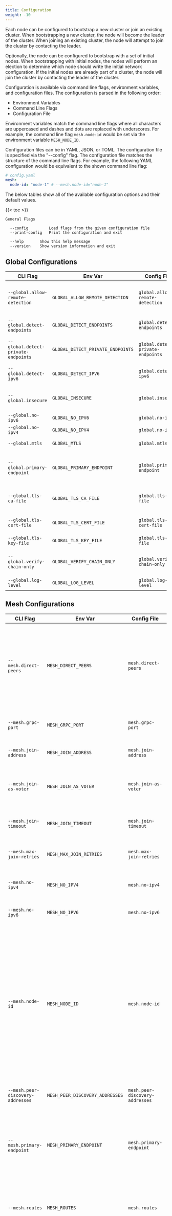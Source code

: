 ```yaml
---
title: Configuration
weight: -10
---
```


Each node can be configured to bootstrap a new cluster or join an existing cluster.
When bootstrapping a new cluster, the node will become the leader of the cluster.
When joining an existing cluster, the node will attempt to join the cluster by contacting the leader.

Optionally, the node can be configured to bootstrap with a set of initial nodes.
When bootstrapping with initial nodes, the nodes will perform an election to determine which node should write the initial network configuration.
If the initial nodes are already part of a cluster, the node will join the cluster by contacting the leader of the cluster.

Configuration is available via command line flags, environment variables, and configuration files.
The configuration is parsed in the following order:

- Environment Variables
- Command Line Flags
- Configuration File

Environment variables match the command line flags where all characters are uppercased and dashes and dots are replaced with underscores.
For example, the command line flag `mesh.node-id` would be set via the environment variable `MESH_NODE_ID`.

Configuration files can be in YAML, JSON, or TOML.
The configuration file is specified via the "--config" flag.
The configuration file matches the structure of the command line flags.
For example, the following YAML configuration would be equivalent to the shown command line flag:

```yaml
# config.yaml
mesh:
  node-id: "node-1" # --mesh.node-id="node-1"
```

The below tables show all of the available configuration options and their default values.

{{< toc >}}

```
General Flags

  --config         Load flags from the given configuration file
  --print-config   Print the configuration and exit

  --help       Show this help message
  --version    Show version information and exit
```

## Global Configurations

| CLI Flag                            | Env Var                           | Config File                       | Default | Description                                               |
| ----------------------------------- | --------------------------------- | --------------------------------- | ------- | --------------------------------------------------------- |
| `--global.allow-remote-detection`   | `GLOBAL_ALLOW_REMOTE_DETECTION`   | `global.allow-remote-detection`   | `false` | Allow remote detection of the node's public IP address.   |
| `--global.detect-endpoints`         | `GLOBAL_DETECT_ENDPOINTS`         | `global.detect-endpoints`         | `false` | Detect the node's public IP address.                      |
| `--global.detect-private-endpoints` | `GLOBAL_DETECT_PRIVATE_ENDPOINTS` | `global.detect-private-endpoints` | `false` | Include private IP addresses in detection.                |
| `--global.detect-ipv6`              | `GLOBAL_DETECT_IPV6`              | `global.detect-ipv6`              | `false` | Include IPv6 addresses in detection.                      |
| `--global.insecure`                 | `GLOBAL_INSECURE`                 | `global.insecure`                 | `false` | Disable authentication and authorization.                 |
| `--global.no-ipv6`                  | `GLOBAL_NO_IPV6`                  | `global.no-ipv6`                  | `false` | Disable IPv6.                                             |
| `--global.no-ipv4`                  | `GLOBAL_NO_IPV4`                  | `global.no-ipv4`                  | `false` | Disable IPv4.                                             |
| `--global.mtls`                     | `GLOBAL_MTLS`                     | `global.mtls`                     | `false` | Enable mutual TLS globally.                               |
| `--global.primary-endpoint`         | `GLOBAL_PRIMARY_ENDPOINT`         | `global.primary-endpoint`         |         | The node's primary endpoint if exposing as a direct peer. |
| `--global.tls-ca-file`              | `GLOBAL_TLS_CA_FILE`              | `global.tls-ca-file`              |         | The path to the CA certificate file.                      |
| `--global.tls-cert-file`            | `GLOBAL_TLS_CERT_FILE`            | `global.tls-cert-file`            |         | The path to the certificate file.                         |
| `--global.tls-key-file`             | `GLOBAL_TLS_KEY_FILE`             | `global.tls-key-file`             |         | The path to the key file.                                 |
| `--global.verify-chain-only`        | `GLOBAL_VERIFY_CHAIN_ONLY`        | `global.verify-chain-only`        | `false` | Do not verify hostnames or SANs in peer certificates.     |
| `--global.log-level`                | `GLOBAL_LOG_LEVEL`                | `global.log-level`                | `info`  | The log level to use.                                     |

## Mesh Configurations

| CLI Flag                          | Env Var                         | Config File                     | Default      | Description                                                                                                                                                                                                                                                                                                                         |
| --------------------------------- | ------------------------------- | ------------------------------- | ------------ | ----------------------------------------------------------------------------------------------------------------------------------------------------------------------------------------------------------------------------------------------------------------------------------------------------------------------------------- |
| `--mesh.direct-peers`             | `MESH_DIRECT_PEERS`             | `mesh.direct-peers`             | `[]`         | A list of peers to establish tunnels over ICE with. Requires a node in the network offering ICE negotiation and for the node to be allowed to create direct peerings.                                                                                                                                                               |
| `--mesh.grpc-port`                | `MESH_GRPC_PORT`                | `mesh.grpc-port`                | `8443`       | The port to advertise to other peers for gRPC communication.                                                                                                                                                                                                                                                                        |
| `--mesh.join-address`             | `MESH_JOIN_ADDRESS`             | `mesh.join-address`             |              | The address of a node in the network to join.                                                                                                                                                                                                                                                                                       |
| `--mesh.join-as-voter`            | `MESH_JOIN_AS_VOTER`            | `mesh.join-as-voter`            | `false`      | Whether to join the network as a voter. Requires the node be allowed to vote in elections.                                                                                                                                                                                                                                          |
| `--mesh.join-timeout`             | `MESH_JOIN_TIMEOUT`             | `mesh.join-timeout`             | `60s`        | The amount of time to wait for the node to join the network.                                                                                                                                                                                                                                                                        |
| `--mesh.max-join-retries`         | `MESH_MAX_JOIN_RETRIES`         | `mesh.max-join-retries`         | `10`         | The maximum number of times to retry joining the network.                                                                                                                                                                                                                                                                           |
| `--mesh.no-ipv4`                  | `MESH_NO_IPV4`                  | `mesh.no-ipv4`                  | `false`      | Do not request an IPv4 assignment when joining.                                                                                                                                                                                                                                                                                     |
| `--mesh.no-ipv6`                  | `MESH_NO_IPV6`                  | `mesh.no-ipv6`                  | `false`      | Do not request an IPv6 assignment when joining.                                                                                                                                                                                                                                                                                     |
| `--mesh.node-id`                  | `MESH_NODE_ID`                  | `mesh.node-id`                  | `<hostname>` | The node's unique identifier. If not set, the ID comes from the following decision tree. If mTLS is enabled, the node ID is the CN of the client certificate. If mTLS is not enabled, the node ID is the hostname of the machine. If the hostname is not available, the node ID is a random UUID (should only be used for testing). |
| `--mesh.peer-discovery-addresses` | `MESH_PEER_DISCOVERY_ADDRESSES` | `mesh.peer-discovery-addresses` | `[]`         | A list of addresses to use for peer discovery.                                                                                                                                                                                                                                                                                      |
| `--mesh.primary-endpoint`         | `MESH_PRIMARY_ENDPOINT`         | `mesh.primary-endpoint`         |              | The primary endpoint to broadcast when joining or bootstrapping a cluster. This is only necessary if the node intends on being directly accessible.                                                                                                                                                                                 |
| `--mesh.routes`                   | `MESH_ROUTES`                   | `mesh.routes`                   | `[]`         | A list of routes to advertise to other peers. Requires the node be allowed to broadcast routes.                                                                                                                                                                                                                                     |
| `--mesh.zone-awareness-id`        | `MESH_ZONE_AWARENESS_ID`        | `mesh.zone-awareness-id`        |              | The zone awareness ID to use for the node. When set and peer nodes contain multiple endpoints, addresses in the local LAN will be prioritized.                                                                                                                                                                                      |

## Auth Configurations

_TODO: Generic flags need to be provided for external plugin auth providers_

| CLI Flag                | Env Var               | Config File           | Default | Description                                     |
| ----------------------- | --------------------- | --------------------- | ------- | ----------------------------------------------- |
| `--auth.basic.username` | `AUTH_BASIC_USERNAME` | `auth.basic.username` |         | The username for basic auth.                    |
| `--auth.basic.password` | `AUTH_BASIC_PASSWORD` | `auth.basic.password` |         | The password for basic auth.                    |
| `--auth.ldap.username`  | `AUTH_LDAP_USERNAME`  | `auth.ldap.username`  |         | The username for LDAP auth.                     |
| `--auth.ldap.password`  | `AUTH_LDAP_PASSWORD`  | `auth.ldap.password`  |         | The password for LDAP auth.                     |
| `--auth.mtls.cert-file` | `AUTH_MTLS_CERT_FILE` | `auth.mtls.cert-file` |         | The path to the certificate file for mTLS auth. |
| `--auth.mtls.key-file`  | `AUTH_MTLS_KEY_FILE`  | `auth.mtls.key-file`  |         | The path to the key file for mTLS auth.         |

## Bootstrap Configurations

| CLI Flag                             | Env Var                            | Config File                        | Default             | Description                                                                                                                                         |
| ------------------------------------ | ---------------------------------- | ---------------------------------- | ------------------- | --------------------------------------------------------------------------------------------------------------------------------------------------- |
| `--bootstrap.enabled`                | `BOOTSTRAP_ENABLED`                | `bootstrap.enabled`                | `false`             | Whether to bootstrap a new cluster.                                                                                                                 |
| `--bootstrap.admin`                  | `BOOTSTRAP_ADMIN`                  | `bootstrap.admin`                  | `admin`             | The name to use for the admin user.                                                                                                                 |
| `--bootstrap.advertise-address`      | `BOOTSTRAP_ADVERTISE_ADDRESS`      | `bootstrap.advertise-address`      |                     | The address to advertise to other peers when bootstraping with multiple nodes.                                                                      |
| `--bootstrap.default-network-policy` | `BOOTSTRAP_DEFAULT_NETWORK_POLICY` | `bootstrap.default-network-policy` | `deny`              | The default network policy to apply to all nodes. Accepted values are `accept` and `deny`.                                                          |
| `--bootstrap.ipv4-network`           | `BOOTSTRAP_IPV4_NETWORK`           | `bootstrap.ipv4-network`           | `172.16.0.0/12`     | The IPv4 network to use for the cluster.                                                                                                            |
| `--bootstrap.mesh-domain`            | `BOOTSTRAP_MESH_DOMAIN`            | `bootstrap.mesh-domain`            | `webmesh.internal.` | The domain to use for the cluster.                                                                                                                  |
| `--bootstrap.restore-snapshot`       | `BOOTSTRAP_RESTORE_SNAPSHOT`       | `bootstrap.restore-snapshot`       |                     | The path to a snapshot to restore. This is for advanced usage only.                                                                                 |
| `--bootstrap.servers`                | `BOOTSTRAP_SERVERS`                | `bootstrap.servers`                |                     | A list of servers to bootstrap with in the form of `<node_id>=<address>`.                                                                           |
| `--bootstrap.servers-grpc-ports`     | `BOOTSTRAP_SERVERS_GRPC_PORTS`     | `bootstrap.servers-grpc-ports`     |                     | A list of gRPC ports for the servers to bootstrap with in the form of `<node_id>=<port>`. 8443 is assumed for all peers unless otherwise specified. |
| `--bootstrap.force`                  | `BOOTSTRAP_FORCE`                  | `bootstrap.force`                  | `false`             | Whether to force bootstraping a new cluster.                                                                                                        |
| `--bootstrap.voters`                 | `BOOTSTRAP_VOTERS`                 | `bootstrap.voters`                 |                     | A list of additional nodes to assign voting permissions.                                                                                            |

## Raft Configurations

| CLI Flag                       | Env Var                      | Config File                  | Default                  | Description                                                    |
| ------------------------------ | ---------------------------- | ---------------------------- | ------------------------ | -------------------------------------------------------------- |
| `--raft.apply-timeout`         | `RAFT_APPLY_TIMEOUT`         | `raft.apply-timeout`         | `15s`                    | The amount of time to wait for a log entry to be applied.      |
| `--raft.commit-timeout`        | `RAFT_COMMIT_TIMEOUT`        | `raft.commit-timeout`        | `15s`                    | The amount of time to wait for a log entry to be committed.    |
| `--raft.connection-pool-count` | `RAFT_CONNECTION_POOL_COUNT` | `raft.connection-pool-count` | `0`                      | The number of connections to pool for each peer.               |
| `--raft.connection-timeout`    | `RAFT_CONNECTION_TIMEOUT`    | `raft.connection-timeout`    | `3s`                     | The amount of time to wait for a connection to be established. |
| `--raft.data-dir`              | `RAFT_DATA_DIR`              | `raft.data-dir`              | `/var/lib/webmesh/store` | The directory to store Raft data.                              |
| `--raft.election-timeout`      | `RAFT_ELECTION_TIMEOUT`      | `raft.election-timeout`      | `3s`                     | The amount of time to wait for an election to complete.        |
| `--raft.heartbeat-timeout`     | `RAFT_HEARTBEAT_TIMEOUT`     | `raft.heartbeat-timeout`     | `3s`                     | The amount of time to wait between heartbeats.                 |
| `--raft.in-memory`             | `RAFT_IN_MEMORY`             | `raft.in-memory`             | `false`                  | Whether to store Raft data in-memory.                          |
| `--raft.leader-lease-timeout`  | `RAFT_LEADER_LEASE_TIMEOUT`  | `raft.leader-lease-timeout`  | `3s`                     | The amount of time to wait for a leader lease to expire.       |
| `--raft.leave-on-shutdown`     | `RAFT_LEAVE_ON_SHUTDOWN`     | `raft.leave-on-shutdown`     | `false`                  | Whether to leave the cluster when shutting down.               |
| `--raft.listen-address`        | `RAFT_LISTEN_ADDRESS`        | `raft.listen-address`        | `:9443`                  | The address to listen on for Raft communication.               |
| `--raft.log-level`             | `RAFT_LOG_LEVEL`             | `raft.log-level`             | `info`                   | The log level to use for Raft.                                 |
| `--raft.max-append-entries`    | `RAFT_MAX_APPEND_ENTRIES`    | `raft.max-append-entries`    | `15`                     | The maximum number of entries to append to a peer at once.     |
| `--raft.observer-chan-buffer`  | `RAFT_OBSERVER_CHAN_BUFFER`  | `raft.observer-chan-buffer`  | `100`                    | The size of the observer channel buffer.                       |
| `--raft.shutdown-timeout`      | `RAFT_SHUTDOWN_TIMEOUT`      | `raft.shutdown-timeout`      | `1m`                     | The amount of time to wait for the node to shutdown.           |
| `--raft.snapshot-interval`     | `RAFT_SNAPSHOT_INTERVAL`     | `raft.snapshot-interval`     | `3m`                     | The amount of time to wait between snapshots.                  |
| `--raft.snapshot-retention`    | `RAFT_SNAPSHOT_RETENTION`    | `raft.snapshot-retention`    | `3`                      | The number of snapshots to retain.                             |
| `--raft.snapshot-threshold`    | `RAFT_SNAPSHOT_THRESHOLD`    | `raft.snapshot-threshold`    | `5`                      | The number of log entries to wait before taking a snapshot.    |

## TLS Configurations

| CLI Flag                     | Env Var                    | Config File                | Default | Description                           |
| ---------------------------- | -------------------------- | -------------------------- | ------- | ------------------------------------- |
| `--tls.ca-file`              | `TLS_CA_FILE`              | `tls.ca-file`              |         | The path to the CA certificate file.  |
| `--tls.insecure`             | `TLS_INSECURE`             | `tls.insecure`             | `false` | Disable TLS.                          |
| `--tls.insecure-skip-verify` | `TLS_INSECURE_SKIP_VERIFY` | `tls.insecure-skip-verify` | `false` | Disable TLS certificate verification. |
| `--tls.verify-chain-only`    | `TLS_VERIFY_CHAIN_ONLY`    | `tls.verify-chain-only`    | `false` | Do not verify hostnames or SANs.      |

## WireGuard Configurations

| CLI Flag                              | Env Var                             | Config File                         | Default    | Description                                                                                                                         |
| ------------------------------------- | ----------------------------------- | ----------------------------------- | ---------- | ----------------------------------------------------------------------------------------------------------------------------------- |
| `--wireguard.endpoints`               | `WIREGUARD_ENDPOINTS`               | `wireguard.endpoints`               | `[]`       | A list of endpoints to broadcast for WireGuard™.                                                                                    |
| `--wireguard.force-interface-name`    | `WIREGUARD_FORCE_INTERFACE_NAME`    | `wireguard.force-interface-name`    | `false`    | Delete any existing interface of the same name when starting.                                                                       |
| `--wireguard.force-tun`               | `WIREGUARD_FORCE_TUN`               | `wireguard.force-tun`               | `false`    | Force the use of a TUN interface.                                                                                                   |
| `--wireguard.interface-name`          | `WIREGUARD_INTERFACE_NAME`          | `wireguard.interface-name`          | `webmesh0` | The name of the WireGuard™ interface. On macOS this defaults to `utun+`.                                                            |
| `--wireguard.key-file`                | `WIREGUARD_KEY_FILE`                | `wireguard.key-file`                |            | The path to the WireGuard™ private key file. If it does not exist, it will be created. If not supplied, keys are kept in-memory.    |
| `--wireguard.key-rotation-interval`   | `WIREGUARD_KEY_ROTATION_INTERVAL`   | `wireguard.key-rotation-interval`   | `168h0m0s` | The amount of time to wait between key rotations.                                                                                   |
| `--wireguard.listen-port`             | `WIREGUARD_LISTEN_PORT`             | `wireguard.listen-port`             | `51820`    | The port to listen on for WireGuard™.                                                                                               |
| `--wireguard.masquerade`              | `WIREGUARD_MASQUERADE`              | `wireguard.masquerade`              | `false`    | Whether to masquerade traffic from the WireGuard™ interface.                                                                        |
| `--wireguard.modprobe`                | `WIREGUARD_MODPROBE`                | `wireguard.modprobe`                | `false`    | Whether to attempt to load the WireGuard™ kernel module on Linux systems.                                                           |
| `--wireguard.mtu`                     | `WIREGUARD_MTU`                     | `wireguard.mtu`                     | `1350`     | The MTU to use for the WireGuard™ interface. Changing this value can cause unintended consequences with peer-to-peer communication. |
| `--wireguard.persistent-keepalive`    | `WIREGUARD_PERSISTENT_KEEPALIVE`    | `wireguard.persistent-keepalive`    | `0s`       | The persistent keepalive interval to use for peers on the WireGuard™ interface.                                                     |
| `--wireguard.record-metrics`          | `WIREGUARD_RECORD_METRICS`          | `wireguard.record-metrics`          | `false`    | Whether to track metrics for the WireGuard™ interface. These can be exposed on the metrics server.                                  |
| `--wireguard.record-metrics-interval` | `WIREGUARD_RECORD_METRICS_INTERVAL` | `wireguard.record-metrics-interval` | `15s`      | The amount of time to wait between recording metrics.                                                                               |

## Services Configurations

| CLI Flag                                    | Env Var                                   | Config File                               | Default                            | Description                                                                                                                     |
| ------------------------------------------- | ----------------------------------------- | ----------------------------------------- | ---------------------------------- | ------------------------------------------------------------------------------------------------------------------------------- |
| `--services.insecure`                       | `SERVICES_INSECURE`                       | `services.insecure`                       | `false`                            | Disable TLS on the gRPC server.                                                                                                 |
| `--services.listen-address`                 | `SERVICES_LISTEN_ADDRESS`                 | `services.listen-address`                 | `:8443`                            | The address to listen on for the gRPC server.                                                                                   |
| `--services.tls-cert-file`                  | `SERVICES_TLS_CERT_FILE`                  | `services.tls-cert-file`                  |                                    | The path to the certificate file for the gRPC server.                                                                           |
| `--services.tls-key-file`                   | `SERVICES_TLS_KEY_FILE`                   | `services.tls-key-file`                   |                                    | The path to the key file for the gRPC server.                                                                                   |
| `--services.api.admin`                      | `SERVICES_API_ADMIN`                      | `services.api.admin`                      | `false`                            | Whether to enable the admin API.                                                                                                |
| `--services.api.leader-proxy`               | `SERVICES_API_LEADER_PROXY`               | `services.api.leader-proxy`               | `false`                            | Whether to enable the leader proxy API. Requests to this node requiring the leader will be proxied over the WireGuard™ tunnels. |
| `--services.api.mesh`                       | `SERVICES_API_MESH`                       | `services.api.mesh`                       | `false`                            | Whether to enable the mesh API.                                                                                                 |
| `--services.api.peer-discovery`             | `SERVICES_API_PEER_DISCOVERY`             | `services.api.peer-discovery`             | `false`                            | Whether to enable the peer discovery API.                                                                                       |
| `--services.api.proxy-auth.basic.username`  | `SERVICES_API_PROXY_AUTH_BASIC_USERNAME`  | `services.api.proxy-auth.basic.username`  |                                    | The username for basic auth on the leader proxy API.                                                                            |
| `--services.api.proxy-auth.basic.password`  | `SERVICES_API_PROXY_AUTH_BASIC_PASSWORD`  | `services.api.proxy-auth.basic.password`  |                                    | The password for basic auth on the leader proxy API.                                                                            |
| `--services.api.proxy-auth.ldap.username`   | `SERVICES_API_PROXY_AUTH_LDAP_USERNAME`   | `services.api.proxy-auth.ldap.username`   |                                    | The username for LDAP auth on the leader proxy API.                                                                             |
| `--services.api.proxy-auth.ldap.password`   | `SERVICES_API_PROXY_AUTH_LDAP_PASSWORD`   | `services.api.proxy-auth.ldap.password`   |                                    | The password for LDAP auth on the leader proxy API.                                                                             |
| `--services.api.proxy-auth.mtls.cert-file`  | `SERVICES_API_PROXY_AUTH_MTLS_CERT_FILE`  | `services.api.proxy-auth.mtls.cert-file`  |                                    | The path to the certificate file for mTLS auth on the leader proxy API.                                                         |
| `--services.api.proxy-auth.mtls.key-file`   | `SERVICES_API_PROXY_AUTH_MTLS_KEY_FILE`   | `services.api.proxy-auth.mtls.key-file`   |                                    | The path to the key file for mTLS auth on the leader proxy API.                                                                 |
| `--services.api.proxy-insecure`             | `SERVICES_API_PROXY_INSECURE`             | `services.api.proxy-insecure`             | `false`                            | Disable TLS on the leader proxy API.                                                                                            |
| `--services.api.proxy-insecure-skip-verify` | `SERVICES_API_PROXY_INSECURE_SKIP_VERIFY` | `services.api.proxy-insecure-skip-verify` | `false`                            | Disable TLS certificate verification on the leader proxy API.                                                                   |
| `--services.api.proxy-tls-ca-file`          | `SERVICES_API_PROXY_TLS_CA_FILE`          | `services.api.proxy-tls-ca-file`          |                                    | The path to the CA certificate file for the leader proxy API.                                                                   |
| `--services.api.proxy-verify-chain-only`    | `SERVICES_API_PROXY_VERIFY_CHAIN_ONLY`    | `services.api.proxy-verify-chain-only`    | `false`                            | Do not verify hostnames or SANs on the leader proxy API.                                                                        |
| `--services.api.webrtc`                     | `SERVICES_API_WEBRTC`                     | `services.api.webrtc`                     | `false`                            | Whether to enable the WebRTC API. This allows ICE negotiation between peers.                                                    |
| `--services.api.stun-servers`               | `SERVICES_API_STUN_SERVERS`               | `services.api.stun-servers`               | `["stun:stun.l.google.com:19302"]` | A list of STUN servers to use for ICE negotiation.                                                                              |
| `--services.dashboard.enabled`              | `SERVICES_DASHBOARD_ENABLED`              | `services.dashboard.enabled`              | `false`                            | Whether to enable the dashboard.                                                                                                |
| `--services.dashboard.listen-address`       | `SERVICES_DASHBOARD_LISTEN_ADDRESS`       | `services.dashboard.listen-address`       | `:8080`                            | The address to listen on for the dashboard.                                                                                     |
| `--services.dashboard.prefix`               | `SERVICES_DASHBOARD_PREFIX`               | `services.dashboard.prefix`               | `/`                                | The prefix to use for the dashboard.                                                                                            |
| `--services.dashboard.tls-cert-file`        | `SERVICES_DASHBOARD_TLS_CERT_FILE`        | `services.dashboard.tls-cert-file`        |                                    | The path to the certificate file for the dashboard.                                                                             |
| `--services.dashboard.tls-key-file`         | `SERVICES_DASHBOARD_TLS_KEY_FILE`         | `services.dashboard.tls-key-file`         |                                    | The path to the key file for the dashboard.                                                                                     |
| `--services.mesh-dns.enabled`               | `SERVICES_MESH_DNS_ENABLED`               | `services.mesh-dns.enabled`               | `false`                            | Whether to enable the mesh DNS server.                                                                                          |
| `--services.mesh-dns.domain`                | `SERVICES_MESH_DNS_DOMAIN`                | `services.mesh-dns.domain`                | `webmesh.internal`                 | The domain to use for the mesh DNS server.                                                                                      |
| `--services.mesh-dns.enable-compression`    | `SERVICES_MESH_DNS_ENABLE_COMPRESSION`    | `services.mesh-dns.enable-compression`    | `true`                             | Whether to enable compression on the mesh DNS server.                                                                           |
| `--services.mesh-dns.listen-tcp-address`    | `SERVICES_MESH_DNS_LISTEN_TCP_ADDRESS`    | `services.mesh-dns.listen-tcp-address`    | `:5353`                            | The TCP address to listen on for the mesh DNS server.                                                                           |
| `--services.mesh-dns.listen-udp-address`    | `SERVICES_MESH_DNS_LISTEN_UDP_ADDRESS`    | `services.mesh-dns.listen-udp-address`    | `:5353`                            | The UDP address to listen on for the mesh DNS server.                                                                           |
| `--services.mesh-dns.request-timeout`       | `SERVICES_MESH_DNS_REQUEST_TIMEOUT`       | `services.mesh-dns.request-timeout`       | `5s`                               | The amount of time to wait for a response from the mesh DNS server.                                                             |
| `--services.mesh-dns.tsig-key`              | `SERVICES_MESH_DNS_TSIG_KEY`              | `services.mesh-dns.tsig-key`              |                                    | The TSIG key to use for the mesh DNS server.                                                                                    |
| `--services.metrics.enabled`                | `SERVICES_METRICS_ENABLED`                | `services.metrics.enabled`                | `false`                            | Whether to enable the metrics server.                                                                                           |
| `--services.metrics.listen-address`         | `SERVICES_METRICS_LISTEN_ADDRESS`         | `services.metrics.listen-address`         | `:8000`                            | The address to listen on for the metrics server.                                                                                |
| `--services.metrics.path`                   | `SERVICES_METRICS_PATH`                   | `services.metrics.path`                   | `/metrics`                         | The path to use for the metrics server.                                                                                         |
| `--services.turn.enabled`                   | `SERVICES_TURN_ENABLED`                   | `services.turn.enabled`                   | `false`                            | Whether to enable the TURN server.                                                                                              |
| `--services.turn.endpoint`                  | `SERVICES_TURN_ENDPOINT`                  | `services.turn.endpoint`                  |                                    | The endpoint to advertise for the TURN server. If empty, the `public-ip` will be used.                                          |
| `--services.turn.listen-address`            | `SERVICES_TURN_LISTEN_ADDRESS`            | `services.turn.listen-address`            | `0.0.0.0`                          | The address to listen on for the TURN server.                                                                                   |
| `--services.turn.listen-port`               | `SERVICES_TURN_LISTEN_PORT`               | `services.turn.listen-port`               | `3478`                             | The port to listen on for the TURN server.                                                                                      |
| `--services.turn.public-ip`                 | `SERVICES_TURN_PUBLIC_IP`                 | `services.turn.public-ip`                 |                                    | The public IP address to advertise for the TURN server.                                                                         |
| `--services.turn.server-realm`              | `SERVICES_TURN_SERVER_REALM`              | `services.turn.server-realm`              |                                    | The realm to use for the TURN server.                                                                                           |
| `--services.turn.stun-port-range`           | `SERVICES_TURN_STUN_PORT_RANGE`           | `services.turn.stun-port-range`           | `49152-65535`                      | The port range to use for allocating STUN ports.                                                                                |

## Plugin Configurations

| CLI Flag                               | Env Var                              | Config File                          | Default | Description                                                                                                             |
| -------------------------------------- | ------------------------------------ | ------------------------------------ | ------- | ----------------------------------------------------------------------------------------------------------------------- |
| `--plugins.basic-auth.htpasswd-file`   | `PLUGINS_BASIC_AUTH_HTPASSWD_FILE`   | `plugins.basic-auth.htpasswd-file`   |         | The path to the htpasswd file for basic auth.                                                                           |
| `--plugins.ldap.bind-dn`               | `PLUGINS_LDAP_BIND_DN`               | `plugins.ldap.bind-dn`               |         | The bind DN for LDAP auth.                                                                                              |
| `--plugins.ldap.bind-password`         | `PLUGINS_LDAP_BIND_PASSWORD`         | `plugins.ldap.bind-password`         |         | The bind password for LDAP auth.                                                                                        |
| `--plugins.ldap.ca-file`               | `PLUGINS_LDAP_CA_FILE`               | `plugins.ldap.ca-file`               |         | The path to the CA certificate file for LDAP.                                                                           |
| `--plugins.ldap.node-id-attribute`     | `PLUGINS_LDAP_NODE_ID_ATTRIBUTE`     | `plugins.ldap.node-id-attribute`     |         | The attribute to use for the node ID.                                                                                   |
| `--plugins.ldap.server`                | `PLUGINS_LDAP_SERVER`                | `plugins.ldap.server`                |         | The LDAP server to use for LDAP auth.                                                                                   |
| `--plugins.ldap.user-base-dn`          | `PLUGINS_LDAP_USER_BASE_DN`          | `plugins.ldap.user-base-dn`          |         | The base DN for users in LDAP.                                                                                          |
| `--plugins.ldap.user-disabled-value`   | `PLUGINS_LDAP_USER_DISABLED_VALUE`   | `plugins.ldap.user-disabled-value`   |         | The value to use for checking disabled users in LDAP. Any `user-status-attribute` is considered disabled if left unset. |
| `--plugins.ldap.user-id-attribute`     | `PLUGINS_LDAP_USER_ID_ATTRIBUTE`     | `plugins.ldap.user-id-attribute`     |         | The attribute to use for the user ID.                                                                                   |
| `--plugins.ldap.user-status-attribute` | `PLUGINS_LDAP_USER_STATUS_ATTRIBUTE` | `plugins.ldap.user-status-attribute` |         | The attribute to use for the user's disabled status. All users are allowed if left unset.                               |
| `--plugins.mtls.ca-file`               | `PLUGINS_MTLS_CA_FILE`               | `plugins.mtls.ca-file`               |         | The path to the CA certificate file for mTLS.                                                                           |
| `--plugins.localstore.data-dir`        | `PLUGINS_LOCALSTORE_DATA_DIR`        | `plugins.localstore.data-dir`        |         | The path to the directory to store the mesh data.                                                                       |

Local executable plugins can be configured with the `--plugins.local` flag or configuration entry.
These are provided as a list of paths and configurations in the format of `path=/path/to/executable,config1=val1,config2=val2,...`.

External server plugins are configured with the `--plugins.server` flag or configuration entry.
Configurations are the same as the local plugin, but with the addition of server configurations in the format of `server=rpcserver.com:8443[,insecure=true][,tls-ca-file=ca.crt][,tls-key-file=tls.key][,tls-cert-file=tls.crt]`.
